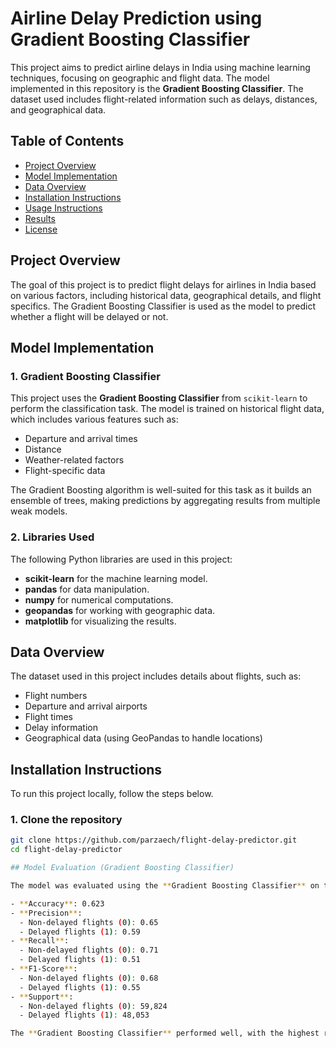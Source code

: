 # Airline Delay Prediction using Gradient Boosting Classifier

This project aims to predict airline delays in India using machine learning techniques, focusing on geographic and flight data. The model implemented in this repository is the **Gradient Boosting Classifier**. The dataset used includes flight-related information such as delays, distances, and geographical data.

## Table of Contents

- [Project Overview](#project-overview)
- [Model Implementation](#model-implementation)
- [Data Overview](#data-overview)
- [Installation Instructions](#installation-instructions)
- [Usage Instructions](#usage-instructions)
- [Results](#results)
- [License](#license)

## Project Overview

The goal of this project is to predict flight delays for airlines in India based on various factors, including historical data, geographical details, and flight specifics. The Gradient Boosting Classifier is used as the model to predict whether a flight will be delayed or not.

## Model Implementation

### 1. Gradient Boosting Classifier

This project uses the **Gradient Boosting Classifier** from `scikit-learn` to perform the classification task. The model is trained on historical flight data, which includes various features such as:

- Departure and arrival times
- Distance
- Weather-related factors
- Flight-specific data

The Gradient Boosting algorithm is well-suited for this task as it builds an ensemble of trees, making predictions by aggregating results from multiple weak models.

### 2. Libraries Used
The following Python libraries are used in this project:

- **scikit-learn** for the machine learning model.
- **pandas** for data manipulation.
- **numpy** for numerical computations.
- **geopandas** for working with geographic data.
- **matplotlib** for visualizing the results.

## Data Overview

The dataset used in this project includes details about flights, such as:

- Flight numbers
- Departure and arrival airports
- Flight times
- Delay information
- Geographical data (using GeoPandas to handle locations)

## Installation Instructions

To run this project locally, follow the steps below.

### 1. Clone the repository

```bash
git clone https://github.com/parzaech/flight-delay-predictor.git
cd flight-delay-predictor

## Model Evaluation (Gradient Boosting Classifier)

The model was evaluated using the **Gradient Boosting Classifier** on the dataset. Here are the performance metrics:

- **Accuracy**: 0.623
- **Precision**: 
  - Non-delayed flights (0): 0.65
  - Delayed flights (1): 0.59
- **Recall**: 
  - Non-delayed flights (0): 0.71
  - Delayed flights (1): 0.51
- **F1-Score**: 
  - Non-delayed flights (0): 0.68
  - Delayed flights (1): 0.55
- **Support**: 
  - Non-delayed flights (0): 59,824
  - Delayed flights (1): 48,053

The **Gradient Boosting Classifier** performed well, with the highest recall for non-delayed flights, but there is room for improvement in predicting delayed flights.


